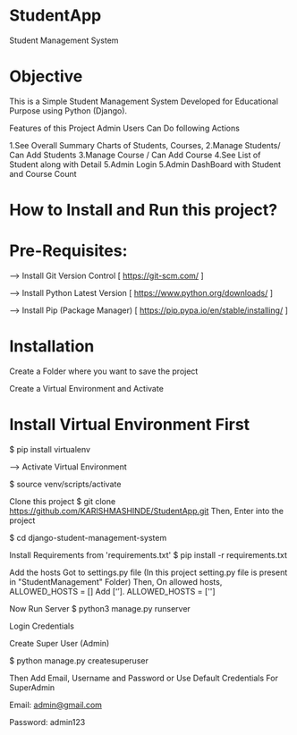 # StudentApp
Student Management System

# Objective
This is a Simple Student Management System Developed for Educational Purpose using Python (Django).

Features of this Project
Admin Users Can Do following Actions

  1.See Overall Summary Charts of Students, Courses,
  2.Manage Students/ Can Add Students
  3.Manage Course / Can Add Course
  4.See List of Student along with Detail
  5.Admin Login
  5.Admin DashBoard with Student and Course Count
# How to Install and Run this project?
# Pre-Requisites:

--> Install Git Version Control [ https://git-scm.com/ ]

--> Install Python Latest Version [ https://www.python.org/downloads/ ]

--> Install Pip (Package Manager) [ https://pip.pypa.io/en/stable/installing/ ]

# Installation
Create a Folder where you want to save the project

Create a Virtual Environment and Activate

# Install Virtual Environment First
$ pip install virtualenv

--> Activate Virtual Environment

$ source venv/scripts/activate

Clone this project
$ git clone https://github.com/KARISHMASHINDE/StudentApp.git Then, Enter into the project

$ cd django-student-management-system

Install Requirements from 'requirements.txt'
$ pip install -r requirements.txt

Add the hosts
Got to settings.py file (In this project setting.py file is present in "StudentManagement" Folder) Then, On allowed hosts, ALLOWED_HOSTS = [] Add [‘’]. ALLOWED_HOSTS = ['']

Now Run Server $ python3 manage.py runserver

Login Credentials

Create Super User (Admin)

$ python manage.py createsuperuser

Then Add Email, Username and Password or Use Default Credentials For SuperAdmin

Email: admin@gmail.com

Password: admin123

